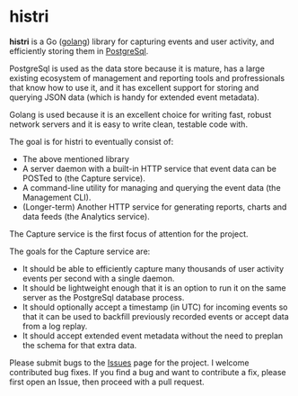 histri
======
**histri** is a Go ([golang](http://golang.org)) library for capturing events and user activity, and efficiently storing them in [PostgreSql](http://www.postgresql.org/). 

PostgreSql is used as the data store because it is mature, has a large existing ecosystem of management and reporting tools and profressionals that know how to use it, and it has excellent support for storing and querying JSON data (which is handy for extended event metadata).

Golang is used because it is an excellent choice for writing fast, robust network servers and it is easy to write clean, testable code with.

The goal is for histri to eventually consist of:
- The above mentioned library
- A server daemon with a built-in HTTP service that event data can be POSTed to (the Capture service).
- A command-line utility for managing and querying the event data (the Management CLI).
- (Longer-term) Another HTTP service for generating reports, charts and data feeds (the Analytics service).

The Capture service is the first focus of attention for the project.

The goals for the Capture service are:
- It should be able to efficiently capture many thousands of user activity events per second with a single daemon.
- It should be lightweight enough that it is an option to run it on the same server as the PostgreSql database process.
- It should optionally accept a timestamp (in UTC) for incoming events so that it can be used to backfill previously recorded events or accept data from a log replay.
- It should accept extended event metadata without the need to preplan the schema for that extra data.

Please submit bugs to the [Issues](https://github.com/nathanwdavis/histri/issues) page for the project. I welcome contributed bug fixes. If you find a bug and want to contribute a fix, please first open an Issue, then proceed with a pull request.
